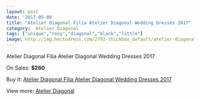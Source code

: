 ```yaml
---
layout: post
date: '2017-05-08'
title: "Atelier Diagonal Filia Atelier Diagonal Wedding Dresses 2017"
category:  Atelier Diagonal
tags: ["unique","rosy","diagonal","black","little"]
image: http://img.hectodress.com/2793-thickbox_default/atelier-diagonal-filia-atelier-diagonal-wedding-dresses-2013.jpg
---
```

Atelier Diagonal Filia Atelier Diagonal Wedding Dresses 2017

On Sales: **$260**
<a href="https://www.hectodress.com/-atelier-diagonal/1571-atelier-diagonal-filia-atelier-diagonal-wedding-dresses-2013.html"><amp-img layout="responsive" width="600" height="600" src="//img.hectodress.com/2793-thickbox_default/atelier-diagonal-filia-atelier-diagonal-wedding-dresses-2013.jpg" alt="Atelier Diagonal Filia Atelier Diagonal Wedding Dresses 2017 0" /></a>
<a href="https://www.hectodress.com/-atelier-diagonal/1571-atelier-diagonal-filia-atelier-diagonal-wedding-dresses-2013.html"><amp-img layout="responsive" width="600" height="600" src="//img.hectodress.com/2795-thickbox_default/atelier-diagonal-filia-atelier-diagonal-wedding-dresses-2013.jpg" alt="Atelier Diagonal Filia Atelier Diagonal Wedding Dresses 2017 1" /></a>
<a href="https://www.hectodress.com/-atelier-diagonal/1571-atelier-diagonal-filia-atelier-diagonal-wedding-dresses-2013.html"><amp-img layout="responsive" width="600" height="600" src="//img.hectodress.com/2794-thickbox_default/atelier-diagonal-filia-atelier-diagonal-wedding-dresses-2013.jpg" alt="Atelier Diagonal Filia Atelier Diagonal Wedding Dresses 2017 2" /></a>

Buy it: [Atelier Diagonal Filia Atelier Diagonal Wedding Dresses 2017](https://www.hectodress.com/-atelier-diagonal/1571-atelier-diagonal-filia-atelier-diagonal-wedding-dresses-2013.html "Atelier Diagonal Filia Atelier Diagonal Wedding Dresses 2017")

View more: [ Atelier Diagonal](https://www.hectodress.com/22--atelier-diagonal " Atelier Diagonal")